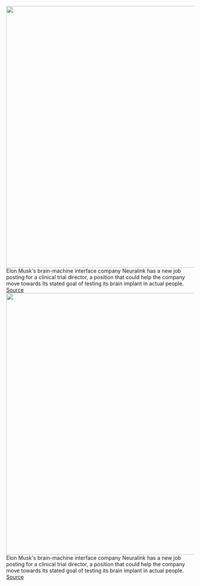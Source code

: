 <img src='https://cdn.vox-cdn.com/thumbor/IQYqhrnixnAhSEQJRU9kn4BAtPc=/0x0:4978x3490/1200x800/filters:focal(2091x1347:2887x2143)/cdn.vox-cdn.com/uploads/chorus_image/image/70413015/1234657348.0.jpg' width='700px' /><br/>
Elon Musk's brain-machine interface company Neuralink has a new job posting for a clinical trial director, a position that could help the company move towards its stated goal of testing its brain implant in actual people.
<a href='https://www.theverge.com/2022/1/20/22893444/neuralink-human-clinical-trials-musk'> Source <a/><img src='https://cdn.vox-cdn.com/thumbor/IQYqhrnixnAhSEQJRU9kn4BAtPc=/0x0:4978x3490/1200x800/filters:focal(2091x1347:2887x2143)/cdn.vox-cdn.com/uploads/chorus_image/image/70413015/1234657348.0.jpg' width='700px' /><br/>
Elon Musk's brain-machine interface company Neuralink has a new job posting for a clinical trial director, a position that could help the company move towards its stated goal of testing its brain implant in actual people.
<a href='https://www.theverge.com/2022/1/20/22893444/neuralink-human-clinical-trials-musk'> Source <a/>